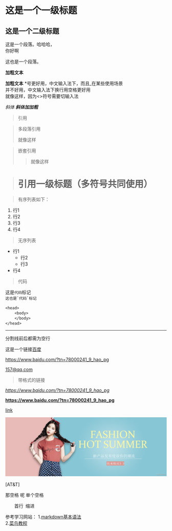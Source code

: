 # 这是一个一级标题

## 这是一个二级标题

这是一个段落。哈哈哈，<br>
你好啊

这也是一个段落。

**加粗文本**

__加粗文本__ *号更好用，中文输入法下，而且_在某些使用场景<br>
并不好用，中文输入法下换行用空格更好用  
就像这样，因为<>符号需要切输入法

*斜体* ***斜体加加粗***

> 引用


> 多段落引用
>
> 就像这样

> 嵌套引用
>
>> 就像这样

> # 引用一级标题（多符号共同使用）

> 有序列表如下：

1. 行1
2. 行2
3. 行3
4. 行4
   
> 无序列表

- 行1
  - 行2
  - 行3
- 行4

> 代码

这是`代码`标记  
``这也是`代码`标记``

    <head>
        <body>
        </body>
    </head>

***

分割线前后都需为空行

这是一个链接[百度](douyin.go "这是一个文件")

<https://www.baidu.com/?tn=78000241_9_hao_pg>

<157@qq.com>

> 带格式的链接

*<https://www.baidu.com/?tn=78000241_9_hao_pg>*

**<https://www.baidu.com/?tn=78000241_9_hao_pg>**

[link](https://www.example.com/my%20great%20page)

[![图片](1.jpg "这是一个图片")](https://www.baidu.com/?tn=78000241_9_hao_pg)

[AT&amp;T]

那空格 呢 单个空格
  
&emsp;&emsp;首行&ensp;缩进

参考学习网站：
1.[markdown基本语法](https://markdown.com.cn/basic-syntax/)  
2.[菜鸟教程](https://www.runoob.com/markdown/md-tutorial.html)







